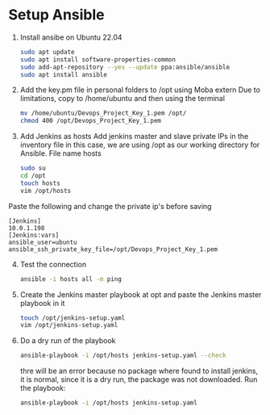 
# Setup Ansible
1. Install ansibe on Ubuntu 22.04 
   ```sh 
   sudo apt update
   sudo apt install software-properties-common
   sudo add-apt-repository --yes --update ppa:ansible/ansible
   sudo apt install ansible
   ```

2. Add the key.pm file in personal folders to /opt using Moba extern
Due to limitations, copy to /home/ubuntu and then using the terminal
   ```sh
   mv /home/ubuntu/Devops_Project_Key_1.pem /opt/
   chmod 400 /opt/Devops_Project_Key_1.pem
   ```

3. Add Jenkins as hosts 
Add jenkins master and slave private IPs in the inventory file 
in this case, we are using /opt as our working directory for Ansible. 
File name hosts
   ```sh
   sudo su
   cd /opt
   touch hosts
   vim /opt/hosts
   ```

 Paste the following and change the private ip's before saving
   ```
   [Jenkins]
   10.0.1.198
   [Jenkins:vars]
   ansible_user=ubuntu
   ansible_ssh_private_key_file=/opt/Devops_Project_Key_1.pem
   ```

4. Test the connection 
   ```sh
   ansible -i hosts all -m ping 
   ```
5. Create the Jenkins master playbook at opt and paste the Jenkins master playbook in it
   ```sh
   touch /opt/jenkins-setup.yaml 
   vim /opt/jenkins-setup.yaml
   ```

6. Do a dry run of the playbook
   ```sh
   ansible-playbook -i /opt/hosts jenkins-setup.yaml --check 
   ```
   thre will be an error because no package where found to install jenkins, it is normal, since it is a dry run, the package was not downloaded.
   Run the playbook:
      ```sh
   ansible-playbook -i /opt/hosts jenkins-setup.yaml
   ```